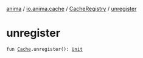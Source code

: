 [anima](../../index.md) / [io.anima.cache](../index.md) / [CacheRegistry](index.md) / [unregister](./unregister.md)

# unregister

`fun `[`Cache`](../-cache/index.md)`.unregister(): `[`Unit`](https://kotlinlang.org/api/latest/jvm/stdlib/kotlin/-unit/index.html)